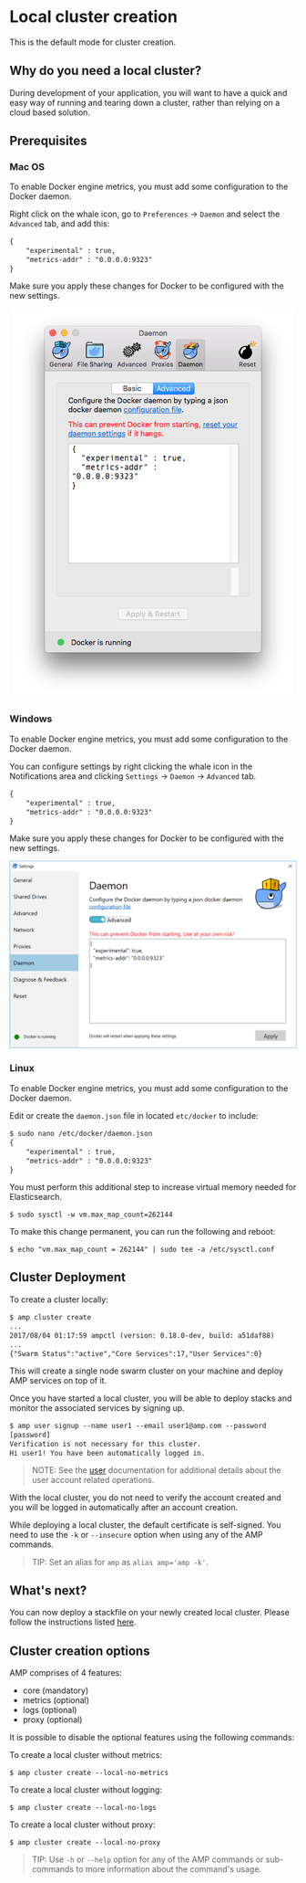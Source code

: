 # Local cluster creation

This is the default mode for cluster creation. 

## Why do you need a local cluster?

During development of your application, you will want to have a quick and easy way of running and tearing down a cluster, rather than relying on a cloud based solution. 

## Prerequisites

### Mac OS

To enable Docker engine metrics, you must add some configuration to the Docker daemon. 

Right click on the whale icon, go to `Preferences` -> `Daemon` and select the `Advanced` tab, and add this:
```
{
    "experimental" : true,
    "metrics-addr" : "0.0.0.0:9323"
}
```
Make sure you apply these changes for Docker to be configured with the new settings. 

<p align="center">
   <img width="492" height="683" src="images/DockerforMacDaemonConfig.png" alt="Docker for Mac Daemon settings">
 </p>
  
### Windows

To enable Docker engine metrics, you must add some configuration to the Docker daemon. 

You can configure settings by right clicking the whale icon in the Notifications area and clicking `Settings` -> `Daemon` -> `Advanced` tab.
```
{
    "experimental" : true,
    "metrics-addr" : "0.0.0.0:9323"
}
```
Make sure you apply these changes for Docker to be configured with the new settings. 

![Docker for Windows Daemon settings](images/DockerForWindowsDaemonConfig.png "Docker for Windows Daemon settings")

### Linux

To enable Docker engine metrics, you must add some configuration to the Docker daemon.  

Edit or create the `daemon.json` file in located `etc/docker` to include:
```
$ sudo nano /etc/docker/daemon.json
{
    "experimental" : true,
    "metrics-addr" : "0.0.0.0:9323"
}
```

You must perform this additional step to increase virtual memory needed for Elasticsearch.
```
$ sudo sysctl -w vm.max_map_count=262144
```

To make this change permanent, you can run the following and reboot:
```
$ echo "vm.max_map_count = 262144" | sudo tee -a /etc/sysctl.conf
```

## Cluster Deployment

To create a cluster locally:
```
$ amp cluster create
...
2017/08/04 01:17:59 ampctl (version: 0.18.0-dev, build: a51daf88)
...
{"Swarm Status":"active","Core Services":17,"User Services":0}

```
This will create a single node swarm cluster on your machine and deploy AMP services on top of it.

Once you have started a local cluster, you will be able to deploy stacks and monitor the associated services by signing up.
```
$ amp user signup --name user1 --email user1@amp.com --password [password]
Verification is not necessary for this cluster.
Hi user1! You have been automatically logged in.
```

> NOTE: See the [user](user.md) documentation for additional details about the user account related operations.

With the local cluster, you do not need to verify the account created and you will be logged in automatically after an account creation. 

While deploying a local cluster, the default certificate is self-signed. You need to use the `-k` or `--insecure` option when using any of the AMP commands. 

> TIP: Set an alias for `amp` as `alias amp='amp -k'`. 
  
## What's next?

You can now deploy a stackfile on your newly created local cluster. Please follow the instructions listed [here](stackdeploy.md).

## Cluster creation options

AMP comprises of 4 features: 

* core (mandatory)
* metrics (optional) 
* logs (optional)
* proxy (optional)

It is possible to disable the optional features using the following commands:

To create a local cluster without metrics: 
```
$ amp cluster create --local-no-metrics
``` 

To create a local cluster without logging:
```
$ amp cluster create --local-no-logs
```

To create a local cluster without proxy:
```
$ amp cluster create --local-no-proxy
```

> TIP: Use `-h` or `--help` option for any of the AMP commands or sub-commands to more information about the command's usage.
